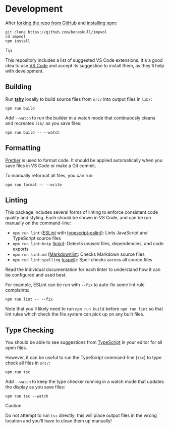 # Development

After [forking the repo from GitHub](https://help.github.com/articles/fork-a-repo) and [installing npm](https://npm.io/installation):

```shell
git clone https://github.com/boneskull/impvol
cd impvol
npm install
```

> [!TIP]
> This repository includes a list of suggested VS Code extensions.
> It's a good idea to use [VS Code](https://code.visualstudio.com) and accept its suggestion to install them, as they'll help with development.

## Building

Run [**tshy**](https://npm.im/tshy) locally to build source files from `src/` into output files in `lib/`:

```shell
npm run build
```

Add `--watch` to run the builder in a watch mode that continuously cleans and recreates `lib/` as you save files:

```shell
npm run build -- --watch
```

## Formatting

[Prettier](https://prettier.io) is used to format code. It should be applied automatically when you save files in VS Code or make a Git commit.

To manually reformat all files, you can run:

```shell
npm run format -- --write
```

## Linting

This package includes several forms of linting to enforce consistent code quality and styling.
Each should be shown in VS Code, and can be run manually on the command-line:

- `npm run lint` ([ESLint](https://eslint.org) with [typescript-eslint](https://typescript-eslint.io)): Lints JavaScript and TypeScript source files
- `npm run lint:knip` ([knip](https://github.com/webpro/knip)): Detects unused files, dependencies, and code exports
- `npm run lint:md` ([Markdownlint](https://github.com/DavidAnson/markdownlint): Checks Markdown source files
- `npm run lint:spelling` ([cspell](https://cspell.org)): Spell checks across all source files

Read the individual documentation for each linter to understand how it can be configured and used best.

For example, ESLint can be run with `--fix` to auto-fix some lint rule complaints:

```shell
npm run lint -- --fix
```

Note that you'll likely need to run `npm run build` before `npm run lint` so that lint rules which check the file system can pick up on any built files.

## Type Checking

You should be able to see suggestions from [TypeScript](https://typescriptlang.org) in your editor for all open files.

However, it can be useful to run the TypeScript command-line (`tsc`) to type check all files in `src/`:

```shell
npm run tsc
```

Add `--watch` to keep the type checker running in a watch mode that updates the display as you save files:

```shell
npm run tsc --watch
```

> [!CAUTION]
> Do not attempt to run `tsc` directly; this will place output files in the wrong location and you'll have to clean them up manually!
